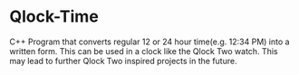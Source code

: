 # Qlock-Time
C++ Program that converts regular 12 or 24 hour time(e.g. 12:34 PM) into a written form. This can be used in a clock like the Qlock Two watch. This may lead to further Qlock Two inspired projects in the future.
